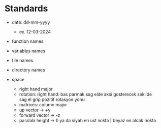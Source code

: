 # Standards

- date: dd-mm-yyyy 
    - ex. 12-03-2024

- function names

- variables names

- file names

- directory names

- space
    - right hand major
    - rotation: right hand: bas parmak sag elde aksi gosterecek sekilde sag el grip pozitif rotasyon yonu
    - matrices: column major
    - up vector      -> +y
    - forward vector -> -z
    - paralalx height -> 0 ya da siyah en ust nokta | beyaz en alcak nokta 

